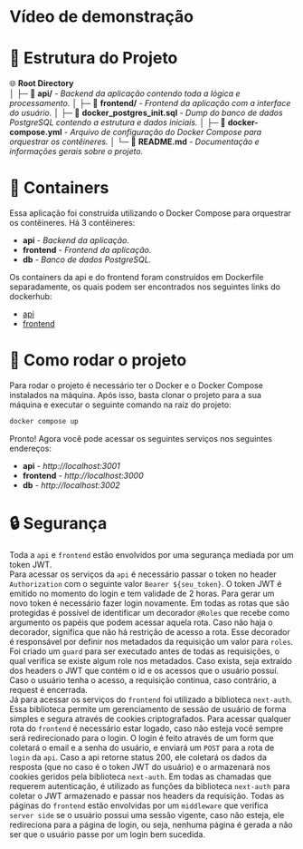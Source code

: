 <h1>Vídeo de demonstração</h1>
<!-- 
local do vídeo 
-->

# 📁 Estrutura do Projeto

🌐 **Root Directory**  
│
├─ 📂 **api/** - _Backend da aplicação contendo toda a lógica e processamento._
│
├─ 📂 **frontend/** - _Frontend da aplicação com a interface do usuário._
│
├─ 📜 **docker_postgres_init.sql** - _Dump do banco de dados PostgreSQL contendo a estrutura e dados iniciais._
│
├─ 📜 **docker-compose.yml** - _Arquivo de configuração do Docker Compose para orquestrar os contêineres._
│
└─ 📜 **README.md** - _Documentação e informações gerais sobre o projeto._

# 🐳 Containers

Essa aplicação foi construída utilizando o Docker Compose para orquestrar os contêineres. Há 3 contêineres:

- **api** - _Backend da aplicação._
- **frontend** - _Frontend da aplicação._
- **db** - _Banco de dados PostgreSQL._

Os containers da api e do frontend foram construídos em Dockerfile separadamente, os quais podem ser encontrados nos seguintes links do dockerhub:

- [api](https://hub.docker.com/repository/docker/lemos12/backend-crud-avaliada-m7/general)
- [frontend](https://hub.docker.com/repository/docker/lemos12/frontend-crud-avaliada-m7)

# 🚀 Como rodar o projeto

Para rodar o projeto é necessário ter o Docker e o Docker Compose instalados na máquina. Após isso, basta clonar o projeto para a sua máquina e executar o seguinte comando na raiz do projeto:

```bash
docker compose up
```

Pronto! Agora você pode acessar os seguintes serviços nos seguintes endereços:

- **api** - _http://localhost:3001_
- **frontend** - _http://localhost:3000_
- **db** - _http://localhost:3002_

# 🔒 Segurança

Toda a `api` e `frontend` estão envolvidos por uma segurança mediada por um token JWT.  
Para acessar os serviços da `api` é necessário passar o token no header `Authorization` com o seguinte valor `Bearer ${seu_token}`. O token JWT é emitido no momento do login e tem validade de 2 horas. Para gerar um novo token é necessário fazer login novamente. Em todas as rotas que são protegidas é possível de identificar um decorador `@Roles` que recebe como argumento os papéis que podem acessar aquela rota. Caso não haja o decorador, significa que não há restrição de acesso a rota. Esse decorador é responsável por definir nos metadados da requisição um valor para `roles`. Foi criado um `guard` para ser executado antes de todas as requisições, o qual verifica se existe algum role nos metadados. Caso exista, seja extraído dos headers o JWT que contém o id e os acessos que o usuário possuí. Caso o usuário tenha o acesso, a requisição continua, caso contrário, a request é encerrada.  
Já para acessar os serviços do `frontend` foi utilizado a biblioteca `next-auth`. Essa biblioteca permite um gerenciamento de sessão de usuário de forma simples e segura através de cookies criptografados. Para acessar qualquer rota do `frontend` é necessário estar logado, caso não esteja você sempre será redirecionado para o login. O login é feito através de um form que coletará o email e a senha do usuário, e enviará um `POST` para a rota de `login` da `api`. Caso a api retorne status 200, ele coletará os dados da resposta (que no caso é o token JWT do usuário) e o armazenará nos cookies geridos pela biblioteca `next-auth`. Em todas as chamadas que requerem autenticação, é utilizado as funções da biblioteca `next-auth` para coletar o JWT armazenado e passar nos headers da requisição. Todas as páginas do `frontend` estão envolvidas por um `middleware` que verifica `server side` se o usuário possui uma sessão vigente, caso não esteja, ele redireciona para a página de login, ou seja, nenhuma página é gerada a não ser que o usuário passe por um login bem sucedida.
